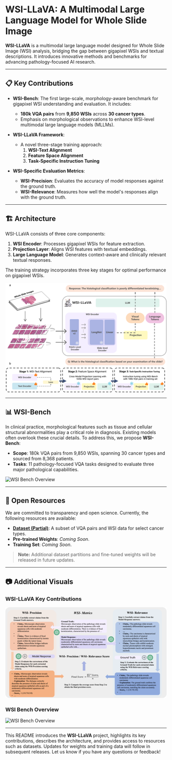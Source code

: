 # WSI-LLaVA: A Multimodal Large Language Model for Whole Slide Image

**WSI-LLaVA** is a multimodal large language model designed for Whole Slide Image (WSI) analysis, bridging the gap between gigapixel WSIs and textual descriptions. It introduces innovative methods and benchmarks for advancing pathology-focused AI research.

---

## 📋 Key Contributions

- **WSI-Bench**: The first large-scale, morphology-aware benchmark for gigapixel WSI understanding and evaluation. It includes:
  - **180k VQA pairs** from **9,850 WSIs** across **30 cancer types**.
  - Emphasis on morphological observations to enhance WSI-level multimodal large language models (MLLMs).
  
- **WSI-LLaVA Framework**:
  - A novel three-stage training approach:
    1. **WSI-Text Alignment**
    2. **Feature Space Alignment**
    3. **Task-Specific Instruction Tuning**

- **WSI-Specific Evaluation Metrics**:
  - **WSI-Precision**: Evaluates the accuracy of model responses against the ground truth.
  - **WSI-Relevance**: Measures how well the model's responses align with the ground truth.

---

## 🏗️ Architecture

WSI-LLaVA consists of three core components:
1. **WSI Encoder**: Processes gigapixel WSIs for feature extraction.
2. **Projection Layer**: Aligns WSI features with textual embeddings.
3. **Large Language Model**: Generates context-aware and clinically relevant textual responses.

The training strategy incorporates three key stages for optimal performance on gigapixel WSIs.

![WSI-LLaVA Architecture](image/architecture_new4.png)

---

## 📊 WSI-Bench

In clinical practice, morphological features such as tissue and cellular structural abnormalities play a critical role in diagnosis. Existing models often overlook these crucial details. To address this, we propose **WSI-Bench**:

- **Scope**: 180k VQA pairs from 9,850 WSIs, spanning 30 cancer types and sourced from 8,368 patients.
- **Tasks**: 11 pathology-focused VQA tasks designed to evaluate three major pathological capabilities.


![WSI Bench Overview](image/wsi-beach.png)

---

## 📂 Open Resources

We are committed to transparency and open science. Currently, the following resources are available:

- **[Dataset (Partial)](./dataset/)**: A subset of VQA pairs and WSI data for select cancer types.
- **Pre-trained Weights**: *Coming Soon*.
- **Training Set**: *Coming Soon*.

> **Note:** Additional dataset partitions and fine-tuned weights will be released in future updates.

---

## 📷 Additional Visuals

### **WSI-LLaVA Key Contributions**
![Key Contributions](image/metric.png)

### **WSI Bench Overview**
![WSI Bench Overview](image/wsi-beach.png)

---

This README introduces the **WSI-LLaVA** project, highlights its key contributions, describes the architecture, and provides access to resources such as datasets. Updates for weights and training data will follow in subsequent releases. Let us know if you have any questions or feedback!